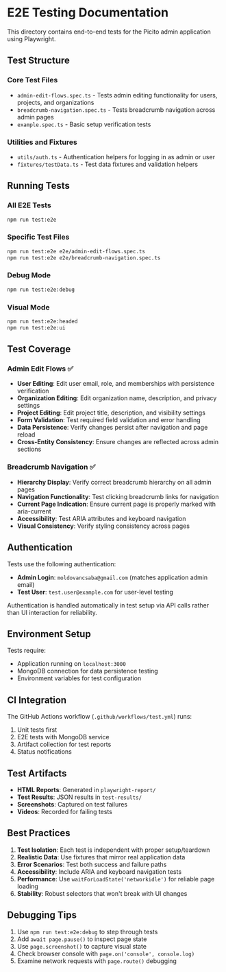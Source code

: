 # E2E Testing Documentation

This directory contains end-to-end tests for the Picito admin application using Playwright.

## Test Structure

### Core Test Files

- `admin-edit-flows.spec.ts` - Tests admin editing functionality for users, projects, and organizations
- `breadcrumb-navigation.spec.ts` - Tests breadcrumb navigation across admin pages
- `example.spec.ts` - Basic setup verification tests

### Utilities and Fixtures

- `utils/auth.ts` - Authentication helpers for logging in as admin or user
- `fixtures/testData.ts` - Test data fixtures and validation helpers

## Running Tests

### All E2E Tests
```bash
npm run test:e2e
```

### Specific Test Files
```bash
npm run test:e2e e2e/admin-edit-flows.spec.ts
npm run test:e2e e2e/breadcrumb-navigation.spec.ts
```

### Debug Mode
```bash
npm run test:e2e:debug
```

### Visual Mode
```bash
npm run test:e2e:headed
npm run test:e2e:ui
```

## Test Coverage

### Admin Edit Flows ✅
- **User Editing**: Edit user email, role, and memberships with persistence verification
- **Organization Editing**: Edit organization name, description, and privacy settings
- **Project Editing**: Edit project title, description, and visibility settings
- **Form Validation**: Test required field validation and error handling
- **Data Persistence**: Verify changes persist after navigation and page reload
- **Cross-Entity Consistency**: Ensure changes are reflected across admin sections

### Breadcrumb Navigation ✅
- **Hierarchy Display**: Verify correct breadcrumb hierarchy on all admin pages
- **Navigation Functionality**: Test clicking breadcrumb links for navigation
- **Current Page Indication**: Ensure current page is properly marked with aria-current
- **Accessibility**: Test ARIA attributes and keyboard navigation
- **Visual Consistency**: Verify styling consistency across pages

## Authentication

Tests use the following authentication:
- **Admin Login**: `moldovancsaba@gmail.com` (matches application admin email)
- **Test User**: `test.user@example.com` for user-level testing

Authentication is handled automatically in test setup via API calls rather than UI interaction for reliability.

## Environment Setup

Tests require:
- Application running on `localhost:3000`
- MongoDB connection for data persistence testing
- Environment variables for test configuration

## CI Integration

The GitHub Actions workflow (`.github/workflows/test.yml`) runs:
1. Unit tests first
2. E2E tests with MongoDB service
3. Artifact collection for test reports
4. Status notifications

## Test Artifacts

- **HTML Reports**: Generated in `playwright-report/`
- **Test Results**: JSON results in `test-results/`
- **Screenshots**: Captured on test failures
- **Videos**: Recorded for failing tests

## Best Practices

1. **Test Isolation**: Each test is independent with proper setup/teardown
2. **Realistic Data**: Use fixtures that mirror real application data
3. **Error Scenarios**: Test both success and failure paths
4. **Accessibility**: Include ARIA and keyboard navigation tests
5. **Performance**: Use `waitForLoadState('networkidle')` for reliable page loading
6. **Stability**: Robust selectors that won't break with UI changes

## Debugging Tips

1. Use `npm run test:e2e:debug` to step through tests
2. Add `await page.pause()` to inspect page state
3. Use `page.screenshot()` to capture visual state
4. Check browser console with `page.on('console', console.log)`
5. Examine network requests with `page.route()` debugging
